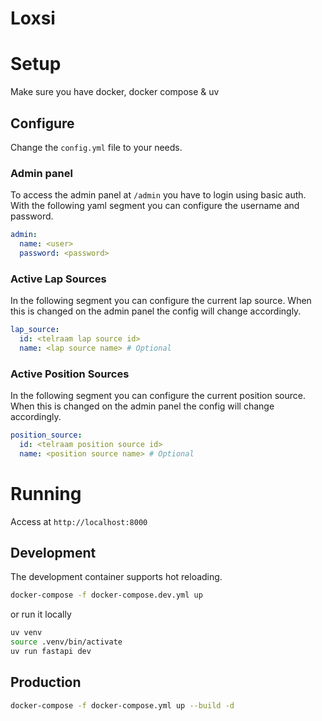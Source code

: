 # Loxsi

# Setup

Make sure you have docker, docker compose & uv

## Configure

Change the `config.yml` file to your needs.

### Admin panel

To access the admin panel at `/admin` you have to login using basic auth.
With the following yaml segment you can configure the username and password.

```yaml
admin:
  name: <user>
  password: <password>
```

### Active Lap Sources

In the following segment you can configure the current lap source.
When this is changed on the admin panel the config will change accordingly.

```yaml
lap_source:
  id: <telraam lap source id>
  name: <lap source name> # Optional
```

### Active Position Sources

In the following segment you can configure the current position source.
When this is changed on the admin panel the config will change accordingly.

```yaml
position_source:
  id: <telraam position source id>
  name: <position source name> # Optional
```

# Running

Access at `http://localhost:8000`

## Development

The development container supports hot reloading.

```bash
docker-compose -f docker-compose.dev.yml up
```

or run it locally

```bash
uv venv
source .venv/bin/activate
uv run fastapi dev
```

## Production

```bash
docker-compose -f docker-compose.yml up --build -d
```
